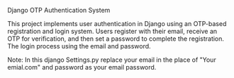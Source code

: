 Django OTP Authentication System

This project implements user authentication in Django using an OTP-based registration and login system. 
Users register with their email, receive an OTP for verification, and then set a password to complete the registration. 
The login process using the email and password.

Note:
In this django Settings.py replace your email in the place of "Your emial.com" and password as your email password.
